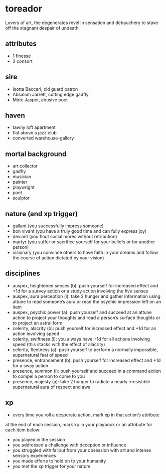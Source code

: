 # toreador

Lovers of art, the degenerates revel in sensation and debauchery to stave off the stagnant despair of undeath

## attributes

- 1 finesse
- 2 consort

## sire

- Isotta Baccari, old guard patron
- Absalom Jarrett, cutting edge gadfly
- Mirte Jasper, abusive poet

## haven

- tawny loft apartment
- flat above a jazz club
- converted warehouse-gallery

## mortal background

- art collector
- gadfly
- musician
- painter
- playwright
- poet
- sculptor

## nature (and xp trigger)

- gallant (you successfully impress someone)
- bon vivant (you have a truly good time and can fully express joy)
- deviant (you flout social mores without retribution)
- martyr (you suffer or sacrifice yourself for your beliefs or for another person)
- visionary (you convince others to have faith in your dreams and follow the course of action dictated by your vision)

## disciplines

- auspex, heightened senses (b): push yourself for increased effect and +1d for a survey action or a study action involving the five senses
- auspex, aura perception (i): take 2 hunger and gather information using attune to read someone’s aura or read the psychic impression left on an item
- auspex, psychic power (a): push yourself and succeed at an attune action to project your thoughts and read a person’s surface thoughts or to project an astral form
- celerity, alacrity (b): push yourself for increased effect and +1d for an action involving speed
- celerity, swiftness (i): you always have +1d for all actions involving speed (this stacks with the effect of alacrity)
- celerity, fleetness (a): push yourself to perform a normally impossible, supernatural feat of speed
- presence, entrancement (b): push yourself for increased effect and +1d for a sway action
- presence, summon (i): push yourself and succeed in a command action to compel a person to come to you
- presence, majesty (a): take 2 hunger to radiate a nearly irresistible supernatural aura of respect and awe

## xp

- every time you roll a desperate action, mark xp in that action’s attribute

at the end of each session, mark xp in your playbook or an attribute for each item below:

- you played in the session
- you addressed a challenge with deception or influence
- you struggled with fallout from your obsession with art and intense sensory experiences
- you made efforts to hold on to your humanity
- you met the xp trigger for your nature
